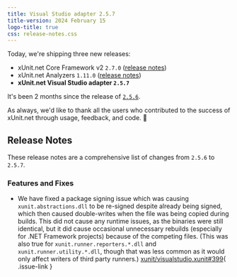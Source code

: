 ```yaml
---
title: Visual Studio adapter 2.5.7
title-version: 2024 February 15
logo-title: true
css: release-notes.css
---
```


Today, we're shipping three new releases:

* xUnit.net Core Framework v2 `2.7.0` ([release notes](/releases/v2/2.7.0))
* xUnit.net Analyzers `1.11.0` ([release notes](/releases/analyzers/1.11.0))
* **xUnit.net Visual Studio adapter `2.5.7`**

It's been 2 months since the release of [`2.5.6`](2.5.6).

As always, we'd like to thank all the users who contributed to the success of xUnit.net through usage, feedback, and code. 🎉

## Release Notes

These release notes are a comprehensive list of changes from `2.5.6` to `2.5.7`.

### Features and Fixes

* We have fixed a package signing issue which was causing `xunit.abstractions.dll` to be re-signed despite already being signed, which then caused double-writes when the file was being copied during builds. This did not cause any runtime issues, as the binaries were still identical, but it did cause occasional unnecessary rebuilds (especially for .NET Framework projects) because of the competing files. (This was also true for `xunit.runner.reporters.*.dll` and `xunit.runner.utility.*.dll`, though that was less common as it would only affect writers of third party runners.) [xunit/visualstudio.xunit#399](https://github.com/xunit/visualstudio.xunit/issues/399){ .issue-link }
